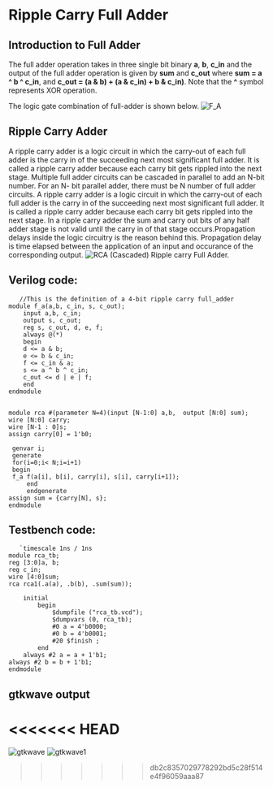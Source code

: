 # Ripple Carry Full Adder

## Introduction to Full Adder
The full adder operation takes in three single bit binary **a**, **b**, **c_in** and the output of the full adder operation is given by **sum** and  **c_out** where **sum = a ^ b ^ c_in**, and **c_out = (a & b)  + (a & c_in) + b & c_in)**. Note that the **^** symbol represents XOR operation. 

The logic gate combination of full-adder is shown below.
![F_A](https://user-images.githubusercontent.com/88589656/135161809-21c5e9af-f471-41df-92cd-fabb0f3d6720.png)


## Ripple Carry Adder
A ripple carry adder is a logic circuit in which the carry-out of each full adder is the carry in of the succeeding next most significant full adder. It is called a ripple carry adder because each carry bit gets rippled into the next stage.
Multiple full adder circuits can be cascaded in parallel to add an N-bit number. For an N- bit parallel adder, there must be N number of full adder circuits. A ripple carry adder is a logic circuit in which the carry-out of each full adder is the carry in of the succeeding next most significant full adder. It is called a ripple carry adder because each carry bit gets rippled into the next  stage. In a ripple carry adder the sum and carry out bits of any half adder stage is not valid until the carry in of that stage occurs.Propagation delays inside the logic circuitry is the reason behind this. Propagation delay is time elapsed between the application of an input and occurance of the corresponding output.
![RCA](https://user-images.githubusercontent.com/88589656/135162068-24ed5975-046e-40f1-8af3-d9af7dc049c2.png)
  (Cascaded) Ripple carry Full Adder.

  
## Verilog code:
       //This is the definition of a 4-bit ripple carry full_adder
	module f_a(a,b, c_in, s, c_out);
      	input a,b, c_in;
      	output s, c_out;
      	reg s, c_out, d, e, f;
      	always @(*)
      	begin
      	d <= a & b;
      	e <= b & c_in;
      	f <= c_in & a;
      	s <= a ^ b ^ c_in;
      	c_out <= d | e | f;
      	end
	endmodule


	module rca #(parameter N=4)(input [N-1:0] a,b,  output [N:0] sum);
  	wire [N:0] carry;
  	wire [N-1 : 0]s;
  	assign carry[0] = 1'b0;
   
  	 genvar i;
  	 generate 
  	 for(i=0;i< N;i=i+1)
  	 begin
  	 f_a f(a[i], b[i], carry[i], s[i], carry[i+1]);
     	 end
     	 endgenerate
   	assign sum = {carry[N], s};
	endmodule 
        
    
## Testbench code:

       `timescale 1ns / 1ns
	module rca_tb;
  	reg [3:0]a, b;
  	reg c_in;
  	wire [4:0]sum;
  	rca rca1(.a(a), .b(b), .sum(sum));
           
    	initial
        	begin
        	    $dumpfile ("rca_tb.vcd");
        	    $dumpvars (0, rca_tb);
        	    #0 a = 4'b0000;
        	    #0 b = 4'b0001;
        	    #20 $finish ;
        	end
     	always #2 a = a + 1'b1;
	always #2 b = b + 1'b1;
	endmodule
        
## gtkwave output

<<<<<<< HEAD
=======
![gtkwave](https://user-images.githubusercontent.com/88589656/135169178-b491b894-7a09-46a7-bbaf-8b333375f9d5.png)
![gtkwave1](https://user-images.githubusercontent.com/88589656/135169183-5ac7722b-c43e-42b4-8864-fb3bb7f48f4f.png)
>>>>>>> db2c8357029778292bd5c28f514e4f96059aaa87

